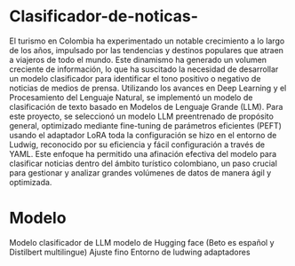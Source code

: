 # Clasificador-de-noticas-
El turismo en Colombia ha experimentado un notable crecimiento a lo largo de los años, impulsado por las tendencias y destinos populares que atraen a viajeros de todo el mundo. Este dinamismo ha generado un volumen creciente de información, lo que ha suscitado la necesidad de desarrollar un modelo clasificador para identificar el tono positivo o negativo de noticias de medios de prensa. Utilizando los avances en Deep Learning y el Procesamiento del Lenguaje Natural, se implementó un modelo de clasificación de texto basado en Modelos de Lenguaje Grande (LLM). Para este proyecto, se seleccionó un modelo LLM preentrenado de propósito general, optimizado mediante fine-tuning de parámetros eficientes (PEFT) usando el adaptador LoRA toda la configuración se hizo en el entorno de Ludwig, reconocido por su eficiencia y fácil configuración a través de YAML. Este enfoque ha permitido una afinación efectiva del modelo para clasificar noticias dentro del ámbito turístico colombiano, un paso crucial para gestionar y analizar grandes volúmenes de datos de manera ágil y optimizada.
# Modelo 
Modelo clasificador de LLM
modelo de Hugging face (Beto es español y Distilbert multilingue) 
Ajuste fino 
Entorno de ludwing 
adaptadores 



